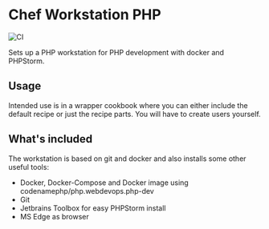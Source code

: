 # Chef Workstation PHP
![CI](https://github.com/codenamephp/chef.workstation.php/workflows/CI/badge.svg)

Sets up a PHP workstation for PHP development with docker and PHPStorm.

## Usage

Intended use is in a wrapper cookbook where you can either include the default recipe or just the recipe parts. You will have to create
users yourself.

## What's included

The workstation is based on git and docker and also installs some other useful tools:

- Docker, Docker-Compose and Docker image using codenamephp/php.webdevops.php-dev
- Git
- Jetbrains Toolbox for easy PHPStorm install
- MS Edge as browser

